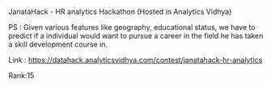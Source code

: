 JanataHack - HR analytics Hackathon (Hosted in Analytics Vidhya)


PS : Given various features like geography, educational status, we have to predict if a individual would want to pursue a career in the field he has taken a skill development course in.

Link : https://datahack.analyticsvidhya.com/contest/janatahack-hr-analytics

Rank:15
